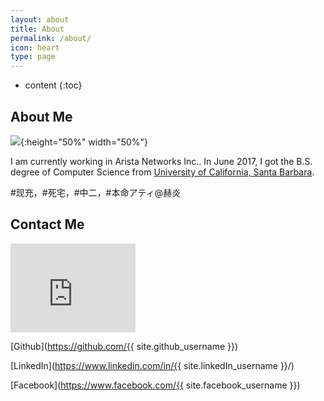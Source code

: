 ```yaml
---
layout: about
title: About
permalink: /about/
icon: heart
type: page
---
```


* content
{:toc}


## About Me

![]({{site.url}}/assets/My-Photo.JPG){:height="50%" width="50%"}

I am currently working in Arista Networks Inc.. In June 2017, I got the B.S.
degree of Computer Science from [University of California, Santa Barbara](http://www.ucsb.edu).

\#现充，\#死宅，\#中二，\#本命アティ@赫炎

## Contact Me

<iframe src="https://githubbadge.appspot.com/{{ site.github_username }}" style="border: 0;height: 142px;width: 200px;overflow: hidden;" frameBorder="0"></iframe>

[Github](https://github.com/{{ site.github_username }})

[LinkedIn](https://www.linkedin.com/in/{{ site.linkedIn_username }}/)

[Facebook](https://www.facebook.com/{{ site.facebook_username }})
